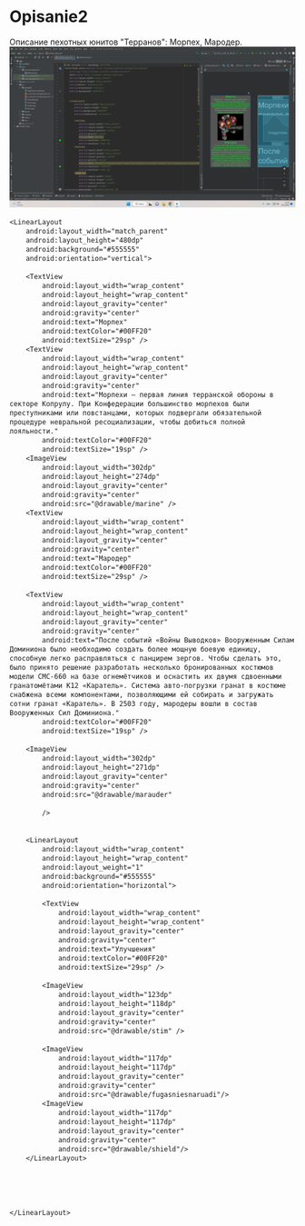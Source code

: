 # Opisanie2
Описание пехотных юнитов "Терранов": Морпех, Мародер.
![Screenshot](screenshot.png)
<?xml version="1.0" encoding="utf-8"?>
<ScrollView xmlns:android="http://schemas.android.com/apk/res/android"
    xmlns:app="http://schemas.android.com/apk/res-auto"
    xmlns:tools="http://schemas.android.com/tools"
    android:layout_width="wrap_content"
    android:layout_height="wrap_content"
    tools:context=".MainActivity"
    android:orientation="vertical"
    android:background="#555555">


    <LinearLayout
        android:layout_width="match_parent"
        android:layout_height="480dp"
        android:background="#555555"
        android:orientation="vertical">

        <TextView
            android:layout_width="wrap_content"
            android:layout_height="wrap_content"
            android:layout_gravity="center"
            android:gravity="center"
            android:text="Морпех"
            android:textColor="#00FF20"
            android:textSize="29sp" />
        <TextView
            android:layout_width="wrap_content"
            android:layout_height="wrap_content"
            android:layout_gravity="center"
            android:gravity="center"
            android:text="Морпехи — первая линия терранской обороны в секторе Копрулу. При Конфедерации большинство морпехов были преступниками или повстанцами, которых подвергали обязательной процедуре невральной ресоциализации, чтобы добиться полной лояльности."
            android:textColor="#00FF20"
            android:textSize="19sp" />
        <ImageView
            android:layout_width="302dp"
            android:layout_height="274dp"
            android:layout_gravity="center"
            android:gravity="center"
            android:src="@drawable/marine" />
        <TextView
            android:layout_width="wrap_content"
            android:layout_height="wrap_content"
            android:layout_gravity="center"
            android:gravity="center"
            android:text="Мародер"
            android:textColor="#00FF20"
            android:textSize="29sp" />

        <TextView
            android:layout_width="wrap_content"
            android:layout_height="wrap_content"
            android:layout_gravity="center"
            android:gravity="center"
            android:text="После событий «Войны Выводков» Вооруженным Силам Доминиона было необходимо создать более мощную боевую единицу, способную легко расправляться с панцирем зергов. Чтобы сделать это, было принято решение разработать несколько бронированных костюмов модели СМС-660 на базе огнемётчиков и оснастить их двумя сдвоенными гранатомётами К12 «Каратель». Система авто-погрузки гранат в костюме снабжена всеми компонентами, позволяющими ей собирать и загружать сотни гранат «Каратель». В 2503 году, мародеры вошли в состав Вооруженных Сил Доминиона."
            android:textColor="#00FF20"
            android:textSize="19sp" />

        <ImageView
            android:layout_width="302dp"
            android:layout_height="271dp"
            android:layout_gravity="center"
            android:gravity="center"
            android:src="@drawable/marauder"

            />


        <LinearLayout
            android:layout_width="wrap_content"
            android:layout_height="wrap_content"
            android:layout_weight="1"
            android:background="#555555"
            android:orientation="horizontal">

            <TextView
                android:layout_width="wrap_content"
                android:layout_height="wrap_content"
                android:layout_gravity="center"
                android:gravity="center"
                android:text="Улучшения"
                android:textColor="#00FF20"
                android:textSize="29sp" />

            <ImageView
                android:layout_width="123dp"
                android:layout_height="118dp"
                android:layout_gravity="center"
                android:gravity="center"
                android:src="@drawable/stim" />

            <ImageView
                android:layout_width="117dp"
                android:layout_height="117dp"
                android:layout_gravity="center"
                android:gravity="center"
                android:src="@drawable/fugasniesnaruadi"/>
            <ImageView
                android:layout_width="117dp"
                android:layout_height="117dp"
                android:layout_gravity="center"
                android:gravity="center"
                android:src="@drawable/shield"/>
        </LinearLayout>





    </LinearLayout>



</ScrollView>




